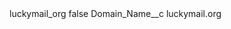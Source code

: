 <?xml version="1.0" encoding="UTF-8"?>
<CustomMetadata xmlns="http://soap.sforce.com/2006/04/metadata" xmlns:xsi="http://www.w3.org/2001/XMLSchema-instance" xmlns:xsd="http://www.w3.org/2001/XMLSchema">
    <label>luckymail_org</label>
    <protected>false</protected>
    <values>
        <field>Domain_Name__c</field>
        <value xsi:type="xsd:string">luckymail.org</value>
    </values>
</CustomMetadata>
